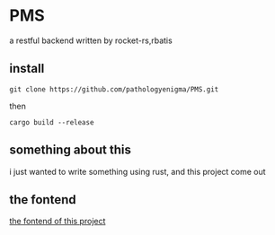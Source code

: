 # PMS
a restful backend written by rocket-rs,rbatis
## install
```
git clone https://github.com/pathologyenigma/PMS.git
```
then
```
cargo build --release
```
## something about this
i just wanted to write something using rust, and this project come out

## the fontend
[the fontend of this project](https://github.com/yunjiaxinxitech/PMS_fontend)
